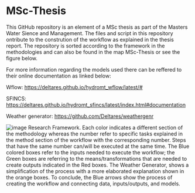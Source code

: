 # MSc-Thesis
This GitHub repository is an element of a MSc thesis as part of the Masters Water Sience and Management.
The files and script in this repository ontribute to the constrution of the workflow as explained in the thesis report.
The repository is sorted according to the framework in the methodologies and can also be found in the map MSc-Thesis or see the figure below.

For more information regarding the models used there can be reffered to their online documentation as linked below:

Wflow: https://deltares.github.io/hydromt_wflow/latest/#

SFINCS: https://deltares.github.io/hydromt_sfincs/latest/index.html#documentation

Weather generator: https://github.com/Deltares/weathergenr


![image](https://user-images.githubusercontent.com/108477660/177054604-ec724fce-a813-4832-b655-8ca3441ad3b0.png)
Research Framework. Each color indicates a different section of the methodology whereas the number refer to specific tasks explained in the method section of the workflow with the corresponding number. Steps that have the same number can/will be executed at the same time. The Blue colored boxes refer to the inputs needed to execute the workflow; the Green boxes are referring to the means/transformations that are needed to create outputs indicated in the Red boxes. The Weather Generator, shows a simplification of the process with a more elaborated explanation shown in the orange boxes. To conclude, the Blue arrows show the process of creating the workflow and connecting data, inputs/outputs, and models.
